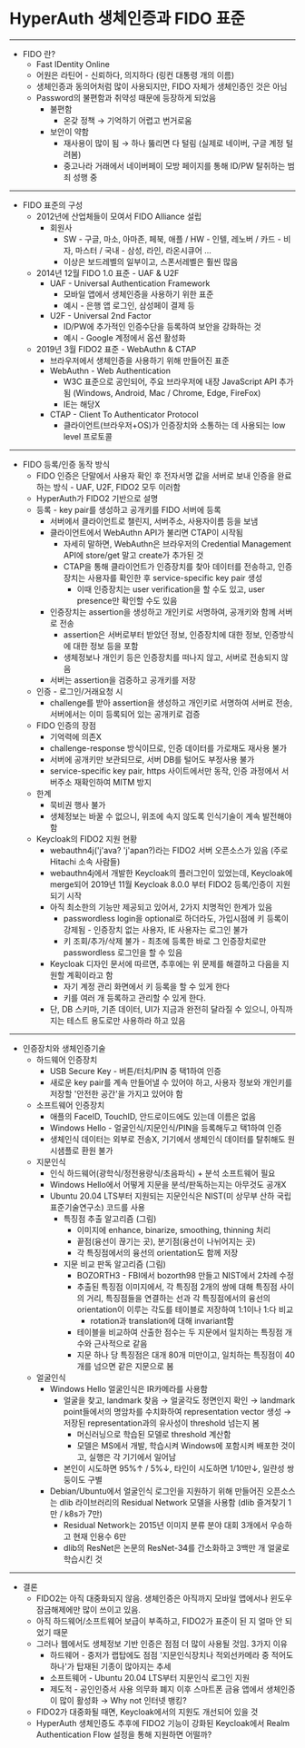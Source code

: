 # HyperAuth 생체인증과 FIDO 표준

---

- FIDO 란?
  - Fast IDentity Online
  - 어원은 라틴어 - 신뢰하다, 의지하다 (링컨 대통령 개의 이름)
  - 생체인증과 동의어처럼 많이 사용되지만, FIDO 자체가 생체인증인 것은 아님
  - Password의 불편함과 취약성 때문에 등장하게 되었음
    - 불편함
      - 온갖 정책 → 기억하기 어렵고 번거로움
    - 보안이 약함
      - 재사용이 많이 됨 → 하나 뚫리면 다 털림 (실제로 네이버, 구글 계정 털려봄)
      - 중고나라 거래에서 네이버페이 모방 페이지를 통해 ID/PW 탈취하는 범죄 성행 중

---

- FIDO 표준의 구성
  - 2012년에 산업체들이 모여서 FIDO Alliance 설립
    - 회원사
      - SW - 구글, 마소, 아마존, 페북, 애플 / HW - 인텔, 레노버 / 카드 - 비자, 마스터 / 국내 - 삼성, 라인, 라온시큐어 ...
      - 이상은 보드레벨의 일부이고, 스폰서레벨은 훨씬 많음
  - 2014년 12월 FIDO 1.0 표준 - UAF & U2F
    - UAF - Universal Authentication Framework
      - 모바일 앱에서 생체인증을 사용하기 위한 표준
      - 예시 - 은행 앱 로그인, 삼성페이 결제 등
    - U2F - Universal 2nd Factor
      - ID/PW에 추가적인 인증수단을 등록하여 보안을 강화하는 것
      - 예시 - Google 계정에서 옵션 활성화
  - 2019년 3월 FIDO2 표준 - WebAuthn & CTAP
    - 브라우저에서 생체인증을 사용하기 위해 만들어진 표준
    - WebAuthn - Web Authentication
      - W3C 표준으로 공인되어, 주요 브라우저에 내장 JavaScript API 추가됨 (Windows, Android, Mac / Chrome, Edge, FireFox)
      - IE는 해당X
    - CTAP - Client To Authenticator Protocol
      - 클라이언트(브라우저+OS)가 인증장치와 소통하는 데 사용되는 low level 프로토콜

---

- FIDO 등록/인증 동작 방식
  - FIDO 인증은 단말에서 사용자 확인 후 전자서명 값을 서버로 보내 인증을 완료하는 방식 - UAF, U2F, FIDO2 모두 이러함
  - HyperAuth가 FIDO2 기반으로 설명
  - 등록 - key pair를 생성하고 공개키를 FIDO 서버에 등록
    - 서버에서 클라이언트로 챌린지, 서버주소, 사용자이름 등을 보냄
    - 클라이언트에서 WebAuthn API가 불리면 CTAP이 시작됨
      - 자세히 말하면, WebAuthn은 브라우저의 Credential Management API에 store/get 말고 create가 추가된 것
      - CTAP을 통해 클라이언트가 인증장치를 찾아 데이터를 전송하고, 인증장치는 사용자를 확인한 후 service-specific key pair 생성
        - 이때 인증장치는 user verification을 할 수도 있고, user presence만 확인할 수도 있음
    - 인증장치는 assertion을 생성하고 개인키로 서명하여, 공개키와 함께 서버로 전송
      - assertion은 서버로부터 받았던 정보, 인증장치에 대한 정보, 인증방식에 대한 정보 등을 포함
      - 생체정보나 개인키 등은 인증장치를 떠나지 않고, 서버로 전송되지 않음
    - 서버는 assertion을 검증하고 공개키를 저장
  - 인증 - 로그인/거래요청 시
    - challenge를 받아 assertion을 생성하고 개인키로 서명하여 서버로 전송, 서버에서는 이미 등록되어 있는 공개키로 검증
  - FIDO 인증의 장점
    - 기억력에 의존X
    - challenge-response 방식이므로, 인증 데이터를 가로채도 재사용 불가
    - 서버에 공개키만 보관되므로, 서버 DB를 털어도 부정사용 불가
    - service-specific key pair, https 사이트에서만 동작, 인증 과정에서 서버주소 재확인하여 MITM 방지
  - 한계
    - 묵비권 행사 불가
    - 생체정보는 바꿀 수 없으니, 위조에 속지 않도록 인식기술이 계속 발전해야 함
  - Keycloak의 FIDO2 지원 현황
    - webauthn4j('j'ava? 'j'apan?)라는 FIDO2 서버 오픈소스가 있음 (주로 Hitachi 소속 사람들)
    - webauthn4j에서 개발한 Keycloak의 플러그인이 있었는데, Keycloak에 merge되어 2019년 11월 Keycloak 8.0.0 부터 FIDO2 등록/인증이 지원되기 시작
    - 아직 최소한의 기능만 제공되고 있어서, 2가지 치명적인 한계가 있음
      - passwordless login을 optional로 하더라도, 가입시점에 키 등록이 강제됨 - 인증장치 없는 사용자, IE 사용자는 로그인 불가
      - 키 조회/추가/삭제 불가 - 최초에 등록한 바로 그 인증장치로만 passwordless 로그인을 할 수 있음
    - Keycloak 디자인 문서에 따르면, 추후에는 위 문제를 해결하고 다음을 지원할 계획이라고 함
      - 자기 계정 관리 화면에서 키 등록을 할 수 있게 한다
      - 키를 여러 개 등록하고 관리할 수 있게 한다.
    - 단, DB 스키마, 기존 데이터, UI가 지금과 완전히 달라질 수 있으니, 아직까지는 테스트 용도로만 사용하라 하고 있음

---

- 인증장치와 생체인증기술
  - 하드웨어 인증장치
    - USB Secure Key - 버튼/터치/PIN 중 택1하여 인증
    - 새로운 key pair를 계속 만들어낼 수 있어야 하고, 사용자 정보와 개인키를 저장할 '안전한 공간'을 가지고 있어야 함
  - 소프트웨어 인증장치
    - 애플의 FaceID, TouchID, 안드로이드에도 있는데 이름은 없음
    - Windows Hello - 얼굴인식/지문인식/PIN을 등록해두고 택1하여 인증
    - 생체인식 데이터는 외부로 전송X, 기기에서 생체인식 데이터를 탈취해도 원시샘플로 환원 불가
  - 지문인식
    - 인식 하드웨어(광학식/정전용량식/초음파식) + 분석 소프트웨어 필요
    - Windows Hello에서 어떻게 지문을 분석/판독하는지는 아무것도 공개X
    - Ubuntu 20.04 LTS부터 지원되는 지문인식은 NIST(미 상무부 산하 국립표준기술연구소) 코드를 사용
      - 특징점 추출 알고리즘 (그림)
        - 이미지에 enhance, binarize, smoothing, thinning 처리
        - 끝점(융선이 끊기는 곳), 분기점(융선이 나뉘어지는 곳)
        - 각 특징점에서의 융선의 orientation도 함께 저장
      - 지문 비교 판독 알고리즘 (그림)
        - BOZORTH3 - FBI에서 bozorth98 만들고 NIST에서 2차례 수정
        - 추출된 특징점 이미지에서, 각 특징점 2개의 쌍에 대해 특징점 사이의 거리, 특징점들을 연결하는 선과 각 특징점에서의 융선의 orientation이 이루는 각도를 테이블로 저장하여 1:1이나 1:다 비교
          - rotation과 translation에 대해 invariant함
        - 테이블을 비교하여 산출한 점수는 두 지문에서 일치하는 특징점 개수와 근사적으로 같음
        - 지문 하나 당 특징점은 대개 80개 미만이고, 일치하는 특징점이 40개를 넘으면 같은 지문으로 봄
  - 얼굴인식
    - Windows Hello 얼굴인식은 IR카메라를 사용함
      - 얼굴을 찾고, landmark 찾음 → 얼굴각도 정면인지 확인 → landmark point들에서의 명암차를 수치화하여 representation vector 생성 → 저장된 representation과의 유사성이 threshold 넘는지 봄
        - 머신러닝으로 학습된 모델로 threshold 계산함
        - 모델은 MS에서 개발, 학습시켜 Windows에 포함시켜 배포한 것이고, 실행은 각 기기에서 일어남
      - 본인이 시도하면 95%↑ / 5%↓, 타인이 시도하면 1/10만↓, 일란성 쌍둥이도 구별
    - Debian/Ubuntu에서 얼굴인식 로그인을 지원하기 위해 만들어진 오픈소스는 dlib 라이브러리의 Residual Network 모델을 사용함 (dlib 즐겨찾기 1만 / k8s가 7만)
      - Residual Network는 2015년 이미지 분류 분야 대회 3개에서 우승하고 현재 인용수 6만
      - dlib의 ResNet은 논문의 ResNet-34를 간소화하고 3백만 개 얼굴로 학습시킨 것

---

- 결론
  - FIDO2는 아직 대중화되지 않음. 생체인증은 아직까지 모바일 앱에서나 윈도우 잠금해제에만 많이 쓰이고 있음.
  - 아직 하드웨어/소프트웨어 보급이 부족하고, FIDO2가 표준이 된 지 얼마 안 되었기 때문
  - 그러나 웹에서도 생체정보 기반 인증은 점점 더 많이 사용될 것임. 3가지 이유
    - 하드웨어 - 중저가 랩탑에도 점점 '지문인식장치나 적외선카메라 중 적어도 하나'가 탑재된 기종이 많아지는 추세
    - 소프트웨어 - Ubuntu 20.04 LTS부터 지문인식 로그인 지원
    - 제도적 - 공인인증서 사용 의무화 폐지 이후 스마트폰 금융 앱에서 생체인증이 많이 활성화 → Why not 인터넷 뱅킹?
  - FIDO2가 대중화될 때면, Keycloak에서의 지원도 개선되어 있을 것
  - HyperAuth 생체인증도 추후에 FIDO2 기능이 강화된 Keycloak에서 Realm Authentication Flow 설정을 통해 지원하면 어떨까?
